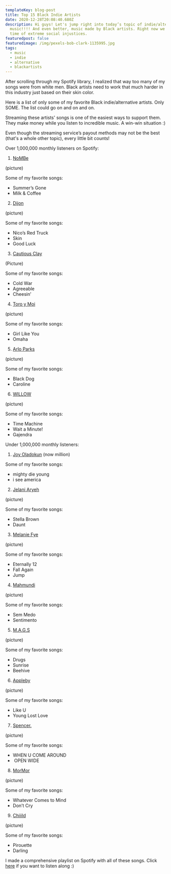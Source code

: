 ```yaml
---
templateKey: blog-post
title: Top 15 Black Indie Artists
date: 2020-12-28T20:08:40.680Z
description: Hi guys! Let's jump right into today’s topic of indie/alternative
  music!!!! And even better, music made by Black artists. Right now we live in a
  time of extreme social injustices.
featuredpost: false
featuredimage: /img/pexels-bob-clark-1135995.jpg
tags:
  - music
  - indie
  - alternative
  - blackartists
---
```

After scrolling through my Spotify library, I realized that way too many of my songs were from white men. Black artists need to work that much harder in this industry just based on their skin color.

Here is a list of only some of my favorite Black indie/alternative artists. Only SOME. The list could go on and on and on. 

Streaming these artists' songs is one of the easiest ways to support them. They make money while you listen to incredible music. A win-win situation :)

Even though the streaming service’s payout methods may not be the best (that's a whole other topic), every little bit counts! 

Over 1,000,000 monthly listeners on Spotify:

1. [NoMBe](https://open.spotify.com/artist/5Lhxlge1CR1DrgDAje8Qaw?si=y0FFywnIQvCf1hWRpilAmQ) 

(picture)

Some of my favorite songs: 

* Summer’s Gone
* Milk & Coffee

2. [Dijon](https://open.spotify.com/artist/0knGpCTbmG4ctl1wzYRZs4?si=E-ubi3LlTy-L6tyR2o4TVg)

(picture)

Some of my favorite songs: 

* Nico’s Red Truck
* Skin
* Good Luck   

3. [Cautious Clay](https://open.spotify.com/artist/6iWuBN32BqCJAeXW6o3nil?si=drWCyv8PQlKgB9_w-ZQfsQ)

(Picture)

Some of my favorite songs: 

* Cold War
* Agreeable
* Cheesin’

4. [Toro y Moi](https://open.spotify.com/artist/6O4EGCCb6DoIiR6B1QCQgp?si=jCAiSkPFTUmPVMH2E7WmEg)

(picture)

Some of my favorite songs: 

* Girl Like You
* Omaha

5. [Arlo Parks](https://open.spotify.com/artist/4kIwETcbpuFgRukE8o7Opx?si=mq94CJo5RHCLrmaNR4xkrg)

(picture)

Some of my favorite songs: 

* Black Dog
* Caroline

6. [WILLOW](https://open.spotify.com/artist/3rWZHrfrsPBxVy692yAIxF?si=dEPmlFhyS6iuc8ltUCtLxA)

(picture)

Some of my favorite songs:

* Time Machine
* Wait a Minute!
* Gajendra

Under 1,000,000 monthly listeners:

1. [Joy Oladokun](https://open.spotify.com/artist/7rrTqtOUOwva4sgTx9C9F9?si=EeV2G9JCSpuO9FqBTcFUfQ) (now million)

Some of my favorite songs: 

* mighty die young
* i see america

2. [Jelani Aryeh](https://open.spotify.com/artist/7A47sEe0ih6WpKmNCRMu86?si=WQ6JoyQsQaS0Mn65P1LXjg)

(picture)

Some of my favorite songs:

* Stella Brown
* Daunt

3.  [Melanie Fye](https://open.spotify.com/artist/4pcfFC9isxezJyTwbV1nIp?si=ZZrcgU08SxKdH68P8vzX0Q)

(picture)

Some of my favorite songs:

* Eternally 12
* Fall Again 
* Jump

4. [Mahmundi](https://open.spotify.com/artist/6hfNZcbKvjpOnhhkFVKyt7?si=vxxscjmIToSbbboSWhzstA)

(picture)

Some of my favorite songs:

* Sem Medo
* Sentimento

5. [M.A.G.S](https://open.spotify.com/artist/1EEbOYIZFHRuGEgL39cN3s?si=svr5rxHsRGuu4lg_lFvohQ)

(picture)

Some of my favorite songs:

* Drugs
* Sunrise
* Beehive

6. [Appleby](https://open.spotify.com/artist/4Y2i9jhU3jW0PVsvTLIbWX?si=GlTs0eIoQUiUzuB4LuK4kw)

(picture)

Some of my favorite songs:

* Like U
* Young Lost Love

7. [Spencer.](https://open.spotify.com/artist/20PdOyVym0ZZrOB1rfcvCR?si=nRIKk4ILQO-YvBlGrVYXtQ)

(picture)

Some of my favorite songs:

* WHEN U COME AROUND
*  OPEN WIDE

8. [MorMor](https://open.spotify.com/artist/63vaeIIBKIe9zT91EORVbr?si=2_L_A8mbTaedWvEbe5tCYA)

(picture)

Some of my favorite songs:

* Whatever Comes to Mind
* Don’t Cry

9. [Chiiild](https://open.spotify.com/artist/2YqJwmohaNjg9lg51flSax?si=w9VCNzklRA-ga6ij0yEz0g)

(picture)

Some of my favorite songs:

* Pirouette
* Darling

I made a comprehensive playlist on Spotify with all of these songs. Click [here](https://open.spotify.com/playlist/4pDH87UVZyDimRfUS0735z?si=8t6DW8niTHaRzoWAvI3NvA) if you want to listen along :)